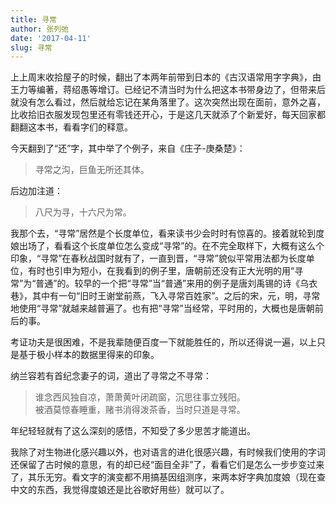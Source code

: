 ```yaml
---
title: 寻常
author: 张列弛
date: '2017-04-11'
slug: 寻常
---
```


上上周末收拾屋子的时候，翻出了本两年前带到日本的《古汉语常用字字典》，由王力等编著，蒋绍愚等增订。已经记不清当时为什么把这本书带身边了，但带来后就没有怎么看过，然后就给忘记在某角落里了。这次突然出现在面前，意外之喜，比收拾旧衣服发现包里还有零钱还开心，于是这几天就添了个新爱好，每天回家都翻翻这本书，看看字们的释意。

今天翻到了“还”字，其中举了个例子，来自《庄子-庚桑楚》：

> 寻常之沟，巨鱼无所还其体。

后边加注道：

> 八尺为寻，十六尺为常。

我那个去，“寻常”居然是个长度单位，看来读书少会时时有惊喜的。接着就轮到度娘出场了，看看这个长度单位怎么变成“寻常”的。在不完全取样下，大概有这么个印象，“寻常”在春秋战国时就有了，一直到晋，“寻常”貌似平常用法都为长度单位，有时也引申为短小，在我看到的例子里，唐朝前还没有正大光明的用“寻常”为“普通”的。较早的一个把“寻常”当“普通”来用的例子是唐刘禹锡的诗《乌衣巷》，其中有一句“旧时王谢堂前燕，飞入寻常百姓家”。之后的宋，元，明，寻常地使用“寻常”就越来越普遍了。也有把“寻常”当经常，平时用的，大概也是唐朝前后的事。

考证功夫是很困难，不是我辈随便百度一下就能胜任的，所以还得说一遍，以上只是基于极小样本的数据里得来的印象。

纳兰容若有首纪念妻子的词，道出了寻常之不寻常：

> 谁念西风独自凉，萧萧黄叶闭疏窗，沉思往事立残阳。  
被酒莫惊春睡重，赌书消得泼茶香，当时只道是寻常。

年纪轻轻就有了这么深刻的感悟，不知受了多少思苦才能道出。

我除了对生物进化感兴趣以外，也对语言的进化很感兴趣，有时候我们使用的字词还保留了古时候的意思，有的却已经“面目全非”了，看看它们是怎么一步步变过来了，其乐无穷。看文字的演变都不用搞基因组测序，来两本好字典加度娘（现在查中文的东西，我觉得度娘还是比谷歌好用些）就可以了。

